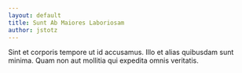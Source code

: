 ```yaml
---
layout: default
title: Sunt Ab Maiores Laboriosam
author: jstotz
---
```


Sint et corporis tempore ut id accusamus. Illo et alias quibusdam sunt minima. Quam non aut mollitia qui expedita omnis veritatis.
